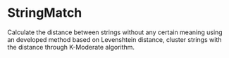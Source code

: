 # StringMatch
Calculate the distance between strings without any certain meaning using an developed method based on Levenshtein  distance, cluster strings with the distance through K-Moderate algorithm.
